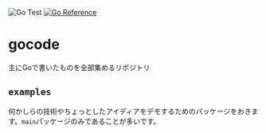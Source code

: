 ![Go Test](https://github.com/nobishino/gocode/actions/workflows/test.yml/badge.svg)
[![Go Reference](https://pkg.go.dev/badge/github.com/nobishino/gocode.svg)](https://pkg.go.dev/github.com/nobishino/gocode)
# gocode
主にGoで書いたものを全部集めるリポジトリ

## `examples`

何かしらの技術やちょっとしたアイディアをデモするためのパッケージをおきます。`main`パッケージのみであることが多いです。



